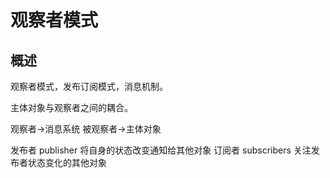 # 观察者模式


## 概述

观察者模式，发布订阅模式，消息机制。

主体对象与观察者之间的耦合。

观察者->消息系统
被观察者->主体对象

发布者 publisher 将自身的状态改变通知给其他对象
订阅者 subscribers 关注发布者状态变化的其他对象
